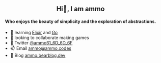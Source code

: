 <h2 align="center">Hi👋, I am ammo</h2>
<h4 align="center">Who enjoys the beauty of simplicity and the exploration of abstractions.</h4>

- 🌱 learning [Elixir](https://elixir-lang.org/) and [Go](https://go.dev/)
- 👯 looking to collaborate making games
- 💬 Twitter [@ammo61_6D_6D_6F](https://twitter.com/ammo61_6D_6D_6F)
- 📫 Email ammo@ammo.codes
- 📝 Blog [ammo.bearblog.dev](https://ammo.bearblog.dev/)
